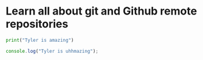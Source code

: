 # Learn all about git and Github remote repositories

```Python
print("Tyler is amazing")
```

```javascript
console.log("Tyler is uhhmazing");
```